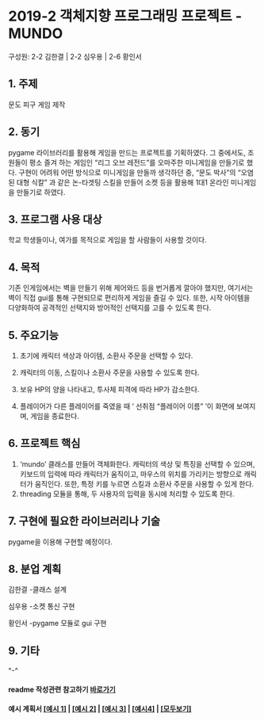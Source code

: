 # 2019-2 객체지향 프로그래밍 프로젝트 - **MUNDO**
구성원: 2-2 김한결 | 2-2 심우용 | 2-6 황인서

## 1. 주제
문도 피구 게임 제작

## 2. 동기
pygame 라이브러리를 활용해 게임을 만드는 프로젝트를 기획하였다.
 그 중에서도, 조원들이 평소 즐겨 하는 게임인 “리그 오브 레전드”를
  오마주한 미니게임을 만들기로 했다. 구현이 어려워 어떤 방식으로 
  미니게임을 만들까 생각하던 중, “문도 박사”의 “오염된 대형 식칼” 
  과 같은 논-타겟팅 스킬을 만들어 소켓 등을 활용해 1대1 온라인 
  미니게임을 만들기로 하였다.

## 3. 프로그램 사용 대상
학교 학생들이나, 여가를 목적으로 게임을 할 사람들이 사용할 것이다.

## 4. 목적
기존 인게임에서는 벽을 만들기 위해 제어와드 등을 번거롭게 깔아야 했지만,
 여기서는 벽이 직접 gui를 통해 구현되므로 편리하게 게임을 즐길 수 있다. 
또한, 시작 아이템을 다양화하여 공격적인 선택지와 방어적인 선택지를 
고를 수 있도록 한다.


## 5. 주요기능
1. 초기에 캐릭터 색상과 아이템, 소환사 주문을 선택할 수 있다.

2. 캐릭터의 이동, 스킬이나 소환사 주문을 사용할 수 있도록 한다.

3. 보유 HP의 양을 나타내고, 투사체 피격에 따라 HP가 감소한다.

4. 플레이어가 다른 플레이어를 죽였을 때 ‘ 선취점 “플레이어 이름” ’이 화면에 보여지며, 게임을 종료한다.


## 6. 프로젝트 핵심
1. ‘mundo’ 클래스를 만들어 객체화한다. 캐릭터의 색상 및 특징을 
선택할 수 있으며, 키보드의 입력에 따라 캐릭터가 움직이고, 마우스의
위치를 가리키는 방향으로 캐릭터가 움직인다. 또한, 특정 키를 누르면
스킬과 소환사 주문을 사용할 수 있게 한다.
2. threading 모듈을 통해, 두 사용자의 입력을 동시에 처리할 수 있도록 한다.


## 7. 구현에 필요한 라이브러리나 기술
pygame을 이용해 구현할 예정이다.


## 8. **분업 계획**
김한결
 -클래스 설계

심우용
 -소켓 통신 구현

황인서
 -pygame 모듈로 gui 구현


## 9. 기타

^-^

#### readme 작성관련 참고하기 [바로가기](https://heropy.blog/2017/09/30/markdown/)

#### 예시 계획서 [[예시 1]](https://docs.google.com/document/d/1hcuGhTtmiTUxuBtr3O6ffrSMahKNhEj33woE02V-84U/edit?usp=sharing) | [[예시 2]](https://docs.google.com/document/d/1FmxTZvmrroOW4uZ34Xfyyk9ejrQNx6gtsB6k7zOvHYE/edit?usp=sharing) | [[예시 3]](https://github.com/goldmango328/2018-OOP-Python-Light) | [[예시4]](https://github.com/ssy05468/2018-OOP-Python-lightbulb) | [[모두보기]](https://github.com/kadragon/oop_project_ex/network/members)
